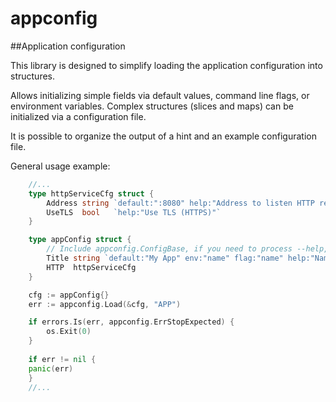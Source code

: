 # appconfig

##Application configuration

This library is designed to simplify loading the application configuration into structures.

Allows initializing simple fields via default values, command line flags, or environment variables. Complex structures (slices and maps) can be initialized via a configuration file.

It is possible to organize the output of a hint and an example configuration file.

General usage example:
```GO
    //...
	type httpServiceCfg struct {
        Address string `default:":8080" help:"Address to listen HTTP requests"`
        UseTLS  bool   `help:"Use TLS (HTTPS)"`
    }

    type appConfig struct {
        // Include appconfig.ConfigBase, if you need to process --help, --example or --config=file_name
        Title string `default:"My App" env:"name" flag:"name" help:"Name of application"`
        HTTP  httpServiceCfg
    }

    cfg := appConfig{}
    err := appconfig.Load(&cfg, "APP")

    if errors.Is(err, appconfig.ErrStopExpected) {
        os.Exit(0)
    }
	
    if err != nil {
    panic(err)
    }
    //...
```
